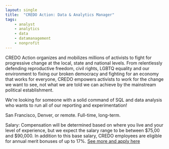 ```yaml
---
layout: single
title:  "CREDO Action: Data & Analytics Manager"
tags: 
    - analyst
    - analytics
    - data
    - datamanagement
    - nonprofit
---
```


CREDO Action organizes and mobilizes millions of activists to fight for progressive change at the local, state and national levels. From relentlessly defending reproductive freedom, civil rights, LGBTQ equality and our environment to fixing our broken democracy and fighting for an economy that works for everyone, CREDO empowers activists to work for the change we want to see, not what we are told we can achieve by the mainstream political establishment.

We're looking for someone with a solid command of SQL and data analysis who wants to run all of our reporting and experimentation!

San Francisco, Denver, or remote. Full-time, long-term. 

Salary: Compensation will be determined based on where you live and your level of experience, but we expect the salary range to be between $75,00 and $90,000. In addition to this base salary, CREDO employees are eligible for annual merit bonuses of up to 17%.
[See more and apply here](https://credoaction.com/jobs/data-analytics-2019/)

